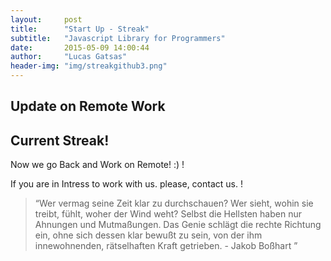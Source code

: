 ```yaml
---
layout:     post
title:      "Start Up - Streak"
subtitle:   "Javascript Library for Programmers"
date:       2015-05-09 14:00:44
author:     "Lucas Gatsas"
header-img: "img/streakgithub3.png"
---
```

<h2 class="section-heading"> Update on Remote Work</h2>
<h2 class="section-heading">Current Streak!</h2>

Now we go Back and Work on Remote! :) ! 

If you are in Intress to work with us. please, contact us. ! 



<blockquote>
“Wer vermag seine Zeit klar zu durchschauen? Wer sieht, wohin sie treibt, fühlt, woher der Wind weht? Selbst die Hellsten haben nur Ahnungen und Mutmaßungen. Das Genie schlägt die rechte Richtung ein, ohne sich dessen klar bewußt zu sein, von der ihm innewohnenden, rätselhaften Kraft getrieben. - Jakob Boßhart  ” 
</blockquote>

